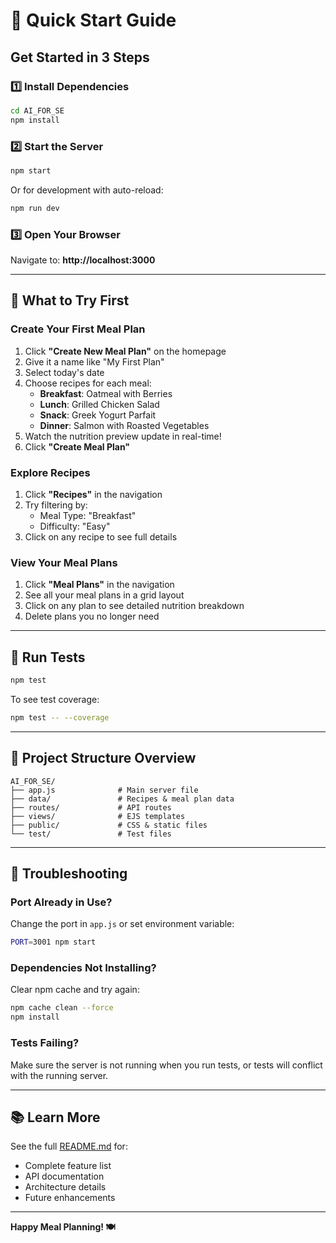 # 🚀 Quick Start Guide

## Get Started in 3 Steps

### 1️⃣ Install Dependencies

```bash
cd AI_FOR_SE
npm install
```

### 2️⃣ Start the Server

```bash
npm start
```

Or for development with auto-reload:
```bash
npm run dev
```

### 3️⃣ Open Your Browser

Navigate to: **http://localhost:3000**

---

## 🎯 What to Try First

### Create Your First Meal Plan
1. Click **"Create New Meal Plan"** on the homepage
2. Give it a name like "My First Plan"
3. Select today's date
4. Choose recipes for each meal:
   - **Breakfast**: Oatmeal with Berries
   - **Lunch**: Grilled Chicken Salad
   - **Snack**: Greek Yogurt Parfait
   - **Dinner**: Salmon with Roasted Vegetables
5. Watch the nutrition preview update in real-time!
6. Click **"Create Meal Plan"**

### Explore Recipes
1. Click **"Recipes"** in the navigation
2. Try filtering by:
   - Meal Type: "Breakfast"
   - Difficulty: "Easy"
3. Click on any recipe to see full details

### View Your Meal Plans
1. Click **"Meal Plans"** in the navigation
2. See all your meal plans in a grid layout
3. Click on any plan to see detailed nutrition breakdown
4. Delete plans you no longer need

---

## 🧪 Run Tests

```bash
npm test
```

To see test coverage:
```bash
npm test -- --coverage
```

---

## 📂 Project Structure Overview

```
AI_FOR_SE/
├── app.js              # Main server file
├── data/               # Recipes & meal plan data
├── routes/             # API routes
├── views/              # EJS templates
├── public/             # CSS & static files
└── test/               # Test files
```

---

## 🔧 Troubleshooting

### Port Already in Use?
Change the port in `app.js` or set environment variable:
```bash
PORT=3001 npm start
```

### Dependencies Not Installing?
Clear npm cache and try again:
```bash
npm cache clean --force
npm install
```

### Tests Failing?
Make sure the server is not running when you run tests, or tests will conflict with the running server.

---

## 📚 Learn More

See the full [README.md](README.md) for:
- Complete feature list
- API documentation
- Architecture details
- Future enhancements

---

**Happy Meal Planning! 🍽️**

